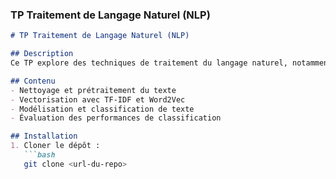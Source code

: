 ### TP Traitement de Langage Naturel (NLP)

```markdown
# TP Traitement de Langage Naturel (NLP)

## Description
Ce TP explore des techniques de traitement du langage naturel, notamment l'analyse sémantique, la vectorisation de texte et la modélisation de texte. Le TP inclut également des méthodes de classification de texte.

## Contenu
- Nettoyage et prétraitement du texte
- Vectorisation avec TF-IDF et Word2Vec
- Modélisation et classification de texte
- Évaluation des performances de classification

## Installation
1. Cloner le dépôt : 
   ```bash
   git clone <url-du-repo>
  ```
